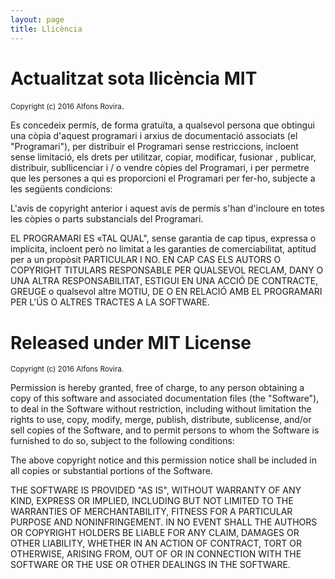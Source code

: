 ```yaml
---
layout: page
title: Llicència
---
```


# Actualitzat sota llicència MIT

<small>Copyright (c) 2016 Alfons Rovira</small>.

Es concedeix permís, de forma gratuïta, a qualsevol persona que obtingui una còpia d'aquest programari i arxius de documentació associats (el "Programari"), per distribuir el Programari sense restriccions, incloent sense limitació, els drets per utilitzar, copiar, modificar, fusionar , publicar, distribuir, subllicenciar i / o vendre còpies del Programari, i per permetre que les persones a qui es proporcioni el Programari per fer-ho, subjecte a les següents condicions:

L'avís de copyright anterior i aquest avís de permís s'han d'incloure en totes les còpies o parts substancials del Programari.

EL PROGRAMARI ES «TAL QUAL", sense garantia de cap tipus, expressa o implícita, incloent però no limitat a les garanties de comerciabilitat, aptitud per a un propòsit PARTICULAR I NO. EN CAP CAS ELS AUTORS O COPYRIGHT TITULARS RESPONSABLE PER QUALSEVOL RECLAM, DANY O UNA ALTRA RESPONSABILITAT, ESTIGUI EN UNA ACCIÓ DE CONTRACTE, GREUGE o qualsevol altre MOTIU, DE O EN RELACIÓ AMB EL PROGRAMARI PER L'ÚS O ALTRES TRACTES A LA SOFTWARE.


# Released under MIT License

<small>Copyright (c) 2016 Alfons Rovira.</small>

Permission is hereby granted, free of charge, to any person obtaining a copy of this software and associated documentation files (the "Software"), to deal in the Software without restriction, including without limitation the rights to use, copy, modify, merge, publish, distribute, sublicense, and/or sell copies of the Software, and to permit persons to whom the Software is furnished to do so, subject to the following conditions:

The above copyright notice and this permission notice shall be included in all copies or substantial portions of the Software.

THE SOFTWARE IS PROVIDED "AS IS", WITHOUT WARRANTY OF ANY KIND, EXPRESS OR IMPLIED, INCLUDING BUT NOT LIMITED TO THE WARRANTIES OF MERCHANTABILITY, FITNESS FOR A PARTICULAR PURPOSE AND NONINFRINGEMENT. IN NO EVENT SHALL THE AUTHORS OR COPYRIGHT HOLDERS BE LIABLE FOR ANY CLAIM, DAMAGES OR OTHER LIABILITY, WHETHER IN AN ACTION OF CONTRACT, TORT OR OTHERWISE, ARISING FROM, OUT OF OR IN CONNECTION WITH THE SOFTWARE OR THE USE OR OTHER DEALINGS IN THE SOFTWARE.
